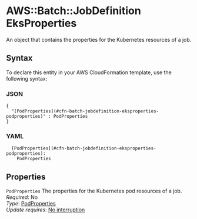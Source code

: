 # AWS::Batch::JobDefinition EksProperties<a name="aws-properties-batch-jobdefinition-eksproperties"></a>

An object that contains the properties for the Kubernetes resources of a job\.

## Syntax<a name="aws-properties-batch-jobdefinition-eksproperties-syntax"></a>

To declare this entity in your AWS CloudFormation template, use the following syntax:

### JSON<a name="aws-properties-batch-jobdefinition-eksproperties-syntax.json"></a>

```
{
  "[PodProperties](#cfn-batch-jobdefinition-eksproperties-podproperties)" : PodProperties
}
```

### YAML<a name="aws-properties-batch-jobdefinition-eksproperties-syntax.yaml"></a>

```
  [PodProperties](#cfn-batch-jobdefinition-eksproperties-podproperties): 
    PodProperties
```

## Properties<a name="aws-properties-batch-jobdefinition-eksproperties-properties"></a>

`PodProperties`  <a name="cfn-batch-jobdefinition-eksproperties-podproperties"></a>
The properties for the Kubernetes pod resources of a job\.  
*Required*: No  
*Type*: [PodProperties](aws-properties-batch-jobdefinition-podproperties.md)  
*Update requires*: [No interruption](https://docs.aws.amazon.com/AWSCloudFormation/latest/UserGuide/using-cfn-updating-stacks-update-behaviors.html#update-no-interrupt)